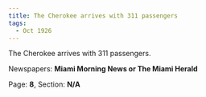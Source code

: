```yaml
---  
title: The Cherokee arrives with 311 passengers  
tags:  
  - Oct 1926  
---  
```

  
The Cherokee arrives with 311 passengers.  
  
Newspapers: **Miami Morning News or The Miami Herald**  
  
Page: **8**, Section: **N/A** 
